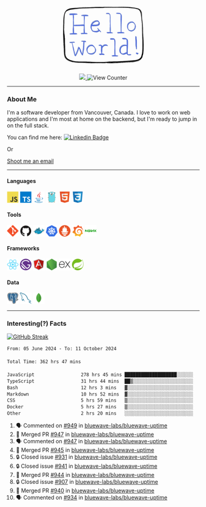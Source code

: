 <div align="center">
    <img src="./img/hello_world.webp" height="200px" width="">
    <div>
        <a href="https://www.linkedin.com/in/ajhollid">
            <img src="https://img.shields.io/badge/LinkedIn-blue"/>
        </a>
        <img src="https://komarev.com/ghpvc/?username=ajhollid&color=yellow" alt="View Counter">
    </div>
</div>

---

### About Me

I'm a software developer from Vancouver, Canada. I love to work on web applications and I'm most at home on the backend, but I'm ready to jump in on the full stack.

You can find me here: [![Linkedin Badge](https://img.shields.io/badge/-ajhollid-blue?style=flat&logo=Linkedin&logoColor=white)](https://www.linkedin.com/in/ajhollid)

Or

[Shoot me an email](mailto:ajhollid@gmail.com)

---

#### Languages

<div>
    <img src="./img/devicons/javascript-original.svg" width=30 height=30 alt="JavaScript">
    <img src="/img/devicons/typescript-original.svg" width=30 height=30 alt="TypeScript">
    <img src="./img/devicons/java-original.svg" width=30 height=30 alt="Java">
    <img src="./img/devicons/go-original.svg" width=30 height=30 alt="Golang">
    <img src="./img/devicons/html5-original.svg" width=30 height=30 alt="HTML 5">
    <img src="./img/devicons/css3-original.svg" width=30 height=30 alt="CSS 3">
</div>

#### Tools

<div>
    <img src="./img/devicons/git-original.svg" width=30 height=30 alt="Git">
    <img src="./img/devicons/github-original.svg" width=30 height=30 alt="Github">
    <img src="./img/devicons/docker-original.svg" width=30 
    height=30 alt="Docker">
    <img src="./img/devicons/kubernetes-original.svg" width=30 height=30 alt="K8">
    <img src="./img/devicons/prometheus-original.svg" width=30 height=30 alt="Prometheus">
    <img src="./img/devicons/grafana-original.svg" width=30 height=30 alt="Grafana">
    <img src="./img/devicons/nginx-original.svg" width=30 height=30 alt="Nginx">
</div>

#### Frameworks

<div>
    <img src="./img/devicons/react-original.svg" width=30 height=30 alt="React">
    <img src="./img/devicons/gatsby-original.svg" width=30 height=30 alt="Gatsby">
    <img src="./img/devicons/angularjs-original.svg" width=30 height=30 alt="AngularJS">
    <img src="./img/devicons/nodejs-original.svg" width=30 height=30 alt="NodeJS">
    <img src="./img/devicons/express-original.svg" width=30 height=30 alt="Express">
    <img src="./img/devicons/spring-original.svg" width=30 height=30 alt="Spring">
</div>

#### Data

<div>
    <img src="./img/devicons/postgresql-original.svg" width=30 height=30 alt="Postgresql">
    <img src="./img/devicons/mysql-original.svg" width=30 height=30 alt="Mysql">
    <img src="./img/devicons/mongodb-original.svg" width=30 height=30 alt="MongoDB">
</div>

---

### Interesting(?) Facts

[![GitHub Streak](http://github-readme-streak-stats.herokuapp.com?user=ajhollid)](https://git.io/streak-stats)

 <!--START_SECTION:waka-->

```txt
From: 05 June 2024 - To: 11 October 2024

Total Time: 362 hrs 47 mins

JavaScript                 278 hrs 45 mins ███████████████████░░░░░░   76.34 %
TypeScript                 31 hrs 44 mins  ██▒░░░░░░░░░░░░░░░░░░░░░░   08.69 %
Bash                       12 hrs 3 mins   ▓░░░░░░░░░░░░░░░░░░░░░░░░   03.30 %
Markdown                   10 hrs 52 mins  ▓░░░░░░░░░░░░░░░░░░░░░░░░   02.98 %
CSS                        5 hrs 59 mins   ▒░░░░░░░░░░░░░░░░░░░░░░░░   01.64 %
Docker                     5 hrs 27 mins   ▒░░░░░░░░░░░░░░░░░░░░░░░░   01.50 %
Other                      2 hrs 20 mins   ░░░░░░░░░░░░░░░░░░░░░░░░░   00.64 %
```

<!--END_SECTION:waka-->


<!--START_SECTION:activity-->
1. 🗣 Commented on [#949](https://github.com/bluewave-labs/bluewave-uptime/issues/949#issuecomment-2408882103) in [bluewave-labs/bluewave-uptime](https://github.com/bluewave-labs/bluewave-uptime)
2. 🎉 Merged PR [#947](https://github.com/bluewave-labs/bluewave-uptime/pull/947) in [bluewave-labs/bluewave-uptime](https://github.com/bluewave-labs/bluewave-uptime)
3. 🗣 Commented on [#947](https://github.com/bluewave-labs/bluewave-uptime/pull/947#issuecomment-2408843985) in [bluewave-labs/bluewave-uptime](https://github.com/bluewave-labs/bluewave-uptime)
4. 🎉 Merged PR [#945](https://github.com/bluewave-labs/bluewave-uptime/pull/945) in [bluewave-labs/bluewave-uptime](https://github.com/bluewave-labs/bluewave-uptime)
5. 🔒 Closed issue [#931](https://github.com/bluewave-labs/bluewave-uptime/issues/931) in [bluewave-labs/bluewave-uptime](https://github.com/bluewave-labs/bluewave-uptime)
6. 🔒 Closed issue [#941](https://github.com/bluewave-labs/bluewave-uptime/issues/941) in [bluewave-labs/bluewave-uptime](https://github.com/bluewave-labs/bluewave-uptime)
7. 🎉 Merged PR [#944](https://github.com/bluewave-labs/bluewave-uptime/pull/944) in [bluewave-labs/bluewave-uptime](https://github.com/bluewave-labs/bluewave-uptime)
8. 🔒 Closed issue [#907](https://github.com/bluewave-labs/bluewave-uptime/issues/907) in [bluewave-labs/bluewave-uptime](https://github.com/bluewave-labs/bluewave-uptime)
9. 🎉 Merged PR [#940](https://github.com/bluewave-labs/bluewave-uptime/pull/940) in [bluewave-labs/bluewave-uptime](https://github.com/bluewave-labs/bluewave-uptime)
10. 🗣 Commented on [#934](https://github.com/bluewave-labs/bluewave-uptime/issues/934#issuecomment-2408409847) in [bluewave-labs/bluewave-uptime](https://github.com/bluewave-labs/bluewave-uptime)
<!--END_SECTION:activity-->
